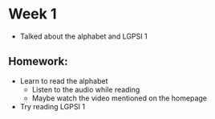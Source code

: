 # Week 1

- Talked about the alphabet and LGPSI 1

## Homework:

- Learn to read the alphabet
  - Listen to the audio while reading
  - Maybe watch the video mentioned on the homepage
- Try reading LGPSI 1
